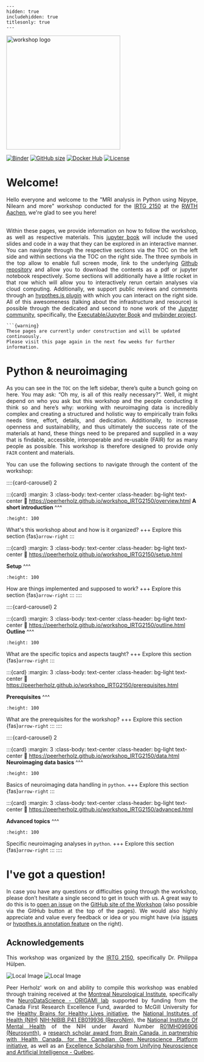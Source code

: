 
```{toctree}
---
hidden: true
includehidden: true
titlesonly: true
---
```
<img src="https://nipy.org/img/nipy.svg" alt="workshop logo" width="300" style="margin:0 0 0 0"/>

[![Binder](https://mybinder.org/badge_logo.svg)](https://mybinder.org/v2/gh/peerherholz/mybinder_workshop_IRTG2150/HEAD)
[![GitHub size](https://img.shields.io/github/repo-size/peerherholz/workshop_IRTG2150.svg)](https://github.com/peerherholz/workshop_IRTG2150/archive/main.zip)
[![Docker Hub](https://img.shields.io/docker/pulls/peerherholz/workshop_IRTG2150)](https://hub.docker.com/r/peerherholz/workshop_IRTG2150/)
[![License](https://img.shields.io/github/license/peerherholz/workshop_IRTG2150)](https://github.com/PeerHerholz/workshop_IRTG2150)

# Welcome!

<div style="text-align: justify;">
Hello everyone and welcome to the "MRI analysis in Python using Nipype, Nilearn and more" workshop conducted for the <a href="https://www.irtg2150.rwth-aachen.de/">IRTG 2150</a> at the <a href="https://www.rwth-aachen.de/cms/~a/root/?lidx=1">RWTH Aachen</a>, we're glad to see you here!

<br>
<br>

Within these pages, we provide information on how to follow the workshop, as well as respective materials. This [jupyter book](https://jupyterbook.org/intro.html) will include the used slides and code in a way that they can be explored in an interactive manner. You can navigate through the respective sections via the TOC on the left side and within sections via the TOC on the right side. The three symbols in the top allow to enable full screen mode, link to the underlying [Github repository](https://github.com/PeerHerholz/workshop_IRTG2150) and allow you to download the contents as a pdf or jupyter notebook respectively. Some sections will additionally have a little rocket in that row which will allow you to interactively rerun certain analyses via cloud computing. Additionally, we support public reviews and comments through an [hypothes.is plugin](https://web.hypothes.is/) with which you can interact on the right side. All of this awesomeness (talking about the infrastructure and resource) is possible through the dedicated and second to none work of the [Jupyter community](https://jupyter.org/community), specifically, the [Executable/Jupyter Book](https://executablebooks.org/en/latest/) and [mybinder project](https://mybinder.org/).
</div>

````{margin}
```{warning}
These pages are currently under construction and will be updated continuously.
Please visit this page again in the next few weeks for further information.
````

# Python & neuroimaging
  
<div style="text-align: justify;">

As you can see in the `TOC` on the left sidebar, there’s quite a bunch going on here. You may ask: “Oh my, is all of this really necessary?”. Well, it might depend on who you ask but this workshop and the people conducting it think so and here’s why: working with neuroimaging data is incredibly complex and creating a structured and holistic way to empirically train folks needs time, effort, details, and dedication. Additionally, to increase openness and sustainability, and thus ultimately the success rate of the materials at hand, these things need to be prepared and supplied in a way that is findable, accessible, interoperable and re-usable (FAIR) for as many people as possible. This workshop is therefore designed to provide only `FAIR` content and materials.

You can use the following sections to navigate through the content of the workshop:
</div>


::::{card-carousel} 2

:::{card}
:margin: 3
:class-body: text-center
:class-header: bg-light text-center
:link: https://peerherholz.github.io/workshop_IRTG2150/overview.html
**A short introduction**
^^^
```{image} 
:height: 100
```

What's this workshop about and how is it organized?
+++
Explore this section {fas}`arrow-right`
:::

:::{card}
:margin: 3
:class-body: text-center
:class-header: bg-light text-center
:link: https://peerherholz.github.io/workshop_IRTG2150/setup.html

**Setup**
^^^
```{image} 
:height: 100
```

How are things implemented and supposed to work?
+++
Explore this section {fas}`arrow-right`
:::
::::


::::{card-carousel} 2

:::{card}
:margin: 3
:class-body: text-center
:class-header: bg-light text-center
:link: https://peerherholz.github.io/workshop_IRTG2150/outline.html
**Outline**
^^^
```{image} 
:height: 100
```

What are the specific topics and aspects taught?
+++
Explore this section {fas}`arrow-right`
:::

:::{card}
:margin: 3
:class-body: text-center
:class-header: bg-light text-center
:link: https://peerherholz.github.io/workshop_IRTG2150/prerequisites.html

**Prerequisites**
^^^
```{image} 
:height: 100
```

What are the prerequisites for the workshop?
+++
Explore this section {fas}`arrow-right`
:::
::::


::::{card-carousel} 2

:::{card}
:margin: 3
:class-body: text-center
:class-header: bg-light text-center
:link: https://peerherholz.github.io/workshop_IRTG2150/data.html
**Neuroimaging data basics**
^^^
```{image} 
:height: 100
```

Basics of neuroimaging data handling in `python`.
+++
Explore this section {fas}`arrow-right`
:::

:::{card}
:margin: 3
:class-body: text-center
:class-header: bg-light text-center
:link: https://peerherholz.github.io/workshop_IRTG2150/advanced.html

**Advanced topics**
^^^
```{image} 
:height: 100
```

Specific neuroimaging analyses in `python`.
+++
Explore this section {fas}`arrow-right`
:::
::::

# I've got a question!

<div style="text-align: justify;">

In case you have any questions or difficulties going through the workshop, please don’t hesitate a single second to get in touch with
us. A great way to do this is to
[open an issue](https://github.com/PeerHerholz/workshop_IRTG2150/issue) on the
[GitHub site of the Workshop](https://github.com/PeerHerholz/workshop_IRTG2150) (also possible via the GitHub button at the top of the pages).
We would also highly appreciate and value every feedback or idea or you
might have (via [issues](https://github.com/PeerHerholz/workshop_IRTG2150) or [hypothes.is annotation feature](https://web.hypothes.is/) on the right).

</div>

## Acknowledgements

<div style="text-align: justify;">

This workshop was organized by the [IRTG 2150](https://www.irtg2150.rwth-aachen.de/), specifically Dr. Philippa Hülpen.

![Local Image](static/Logo3.png)
![Local Image](static/DFG_Logo.png)


Peer Herholz' work on and ability to compile this workshop was enabled through training received at the [Montreal Neurological Institute](https://www.mcgill.ca/neuro/), specifically the [NeuroDataScience - ORIGAMI lab](https://neurodatascience.github.io/) supported by funding from the Canada First Research Excellence Fund, awarded to McGill University for the [Healthy Brains for Healthy Lives initiative](https://www.mcgill.ca/hbhl/), the [National Institutes of Health (NIH)](https://www.nih.gov/) [NIH-NIBIB P41 EB019936 (ReproNim)](https://www.repronim.org/), the [National Institute Of Mental Health](https://www.nimh.nih.gov/) of the NIH under Award  Number [R01MH096906 (Neurosynth)](https://www.neurosynth.org/), a [research scholar award from Brain Canada, in partnership with Health Canada, for the Canadian Open Neuroscience Platform initiative](https://conp.ca/), as well as an [Excellence Scholarship from Unifying Neuroscience and Artificial Intelligence - Québec](https://sites.google.com/view/unique-neuro-ai).

</div>
